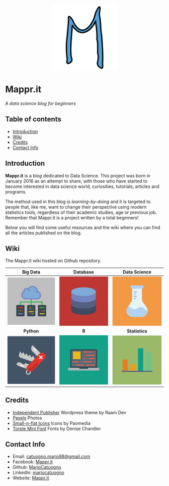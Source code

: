 <br/>
<p align="center">
  <img src="https://raw.githubusercontent.com/MarioCatuogno/Mappr.it/master/graphics/favicon.png" width="210" />
</p>

# Mappr.it
*A data science blog for beginners*

## Table of contents

* [Introduction](#introduction)
* [Wiki](#wiki)
* [Credits](#credits)
* [Contact Info](#contact-info)

## Introduction

**Mappr.it** is a blog dedicated to Data Science. This project was born in January 2016 as an attempt to share, with those who have started to become interested in data science world, curiosities, tutorials, articles and programs.

The method used in this blog is *learning-by-doing* and it is targeted to people that, like me, want to change their perspective using modern statistics tools, regardless of their academic studies, age or previous job. Remember that Mappr.it is a project written by a total beginners!

Below you will find some useful resources and the wiki where you can find all the articles published on the blog.

## Wiki

The Mappr.it wiki hosted on Github repository.

| **Big Data** | **Database** | **Data Science** |
| :---: | :---: | :---: |
| <a href="https://github.com/MarioCatuogno/Mappr.it/wiki/Big-Data">![Big Data](https://raw.githubusercontent.com/MarioCatuogno/Mappr.it/master/graphics/wiki_bigdata2.png) | <a href="https://github.com/MarioCatuogno/Mappr.it/wiki/Database">![Database](https://raw.githubusercontent.com/MarioCatuogno/Mappr.it/master/graphics/wiki_database2.png) | <a href="https://github.com/MarioCatuogno/Mappr.it/wiki/Data-Science">![Data Science](https://raw.githubusercontent.com/MarioCatuogno/Mappr.it/master/graphics/wiki_data_science2.png) |
| **Python** | **R** | **Statistics** |
| <a href="https://github.com/MarioCatuogno/Mappr.it/wiki/Python">![Python](https://raw.githubusercontent.com/MarioCatuogno/Mappr.it/master/graphics/wiki_python2.png) | <a href="https://github.com/MarioCatuogno/Mappr.it/wiki/R">![R](https://raw.githubusercontent.com/MarioCatuogno/Mappr.it/master/graphics/wiki_r2.png) | <a href="https://github.com/MarioCatuogno/Mappr.it/wiki/Statistics">![Statistics](https://raw.githubusercontent.com/MarioCatuogno/Mappr.it/master/graphics/wiki_statistics2.png) |

## Credits

* [Independent Publisher](http://independentpublisher.me) Wordpress theme by Raam Dev
* [Pexels](http://www.pexels.com) Photos
* [Small-n-flat Icons](http://paomedia.github.io/small-n-flat/) Icons by Paomedia
* [Torple Mini Font](http://www.denisechandler.com) Fonts by Denise Chandler

## Contact Info

* Email: [catuogno.mario88@gmail.com](mailto:catuogno.mario88@gmail.com)
* Facebook: [Mappr.it](https://www.facebook.com/mappr.it/)
* Github: [MarioCatuogno](https://github.com/MarioCatuogno)
* LinkedIn: [mariocatuogno](https://it.linkedin.com/in/mariocatuogno)
* Website: [Mappr.it](http://mappr.it)
